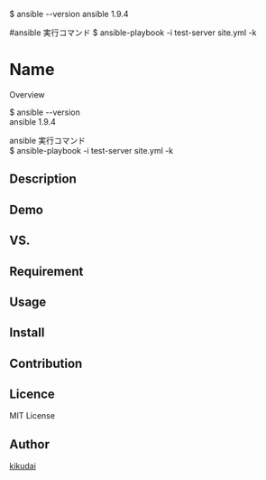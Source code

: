 $ ansible --version
ansible 1.9.4

#ansible 実行コマンド
$ ansible-playbook -i test-server site.yml -k

Name
====

Overview

$ ansible --version  
ansible 1.9.4

ansible 実行コマンド  
$ ansible-playbook -i test-server site.yml -k

## Description

## Demo

## VS. 

## Requirement

## Usage

## Install

## Contribution

## Licence

MIT License

## Author

[kikudai](https://github.com/kikudai)

